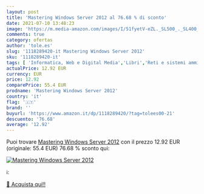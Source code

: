 ```yaml
---
layout: post
title: 'Mastering Windows Server 2012 al 76.68 % di sconto'
date: 2021-07-10 13:48:23
image: 'https://m.media-amazon.com/images/I/51fyetV-eZL._SL500_._SL400_.jpg'
comments: true
category: ofertas
author: 'tole.es'
slug: '1118289420-it Mastering Windows Server 2012'
sku: '1118289420-it'
tags: [ 'Informatica, Web e Digital Media','Libri','Reti e sistemi amministrativi','Sistemi operativi', ]
actualPrice: 12.92 EUR
currency: EUR
price: 12.92
comparePrice: 55.4 EUR
prodname: 'Mastering Windows Server 2012'
country: 'it'
flag: '🇮🇹'
brand: ''
buyurl: 'https://www.amazon.it/dp/1118289420/?tag=tolees00-21'
descuento: '76.68'
average: '12.92'
---
```


Puoi trovare [Mastering Windows Server 2012](https://www.amazon.it/dp/1118289420/?tag=tolees00-21) con il prezzo 12.92 EUR (originale: 55.4 EUR) 76.68 % sconto qui:

[![Mastering Windows Server 2012](https://m.media-amazon.com/images/I/51fyetV-eZL._SL500_._SL400_.jpg)](https://www.amazon.it/dp/1118289420/?tag=tolees00-21)

ℹ️:


[🛒 Acquista qui!!](https://www.amazon.it/dp/1118289420/?tag=tolees00-21)
